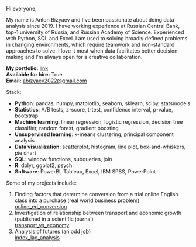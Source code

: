 Hi everyone,

My name is Anton Bizyaev and I've been passionate about doing data analysis since 2019. I have working experience at Russian Central Bank, top-1 university of Russia, and Russian Academy of Science. Experienced with Python, SQL and Excel. I am used to solving broadly defined problems in changing environments, which require teamwork and non-standard approaches to solve. I love it most when data facilitates better decision making and I'm always open for a creative collaboration.  

**My portfolio:** <a href='https://github.com/AntonBizyaev/data_analysis_portfolio'>link</a>  
**Available for hire:** True  
**Email:** abizyaev2022@gmail.com  

Stack:  
* **Python**: pandas, numpy, matplotlib, seaborn, sklearn, scipy, statsmodels
* **Statistics**: A/B tests, z-score, t-test, confidence interval, p-value, bootstrap
* **Machine learning**: linear regression, logistic regression, decision tree classifier, random forest, gradient boosting
* **Unsupervised learning**: k-means clustering, principal component analysis
* **Data visualization**: scatterplot, histogram, line plot, box-and-whiskers, pie chart
* **SQL**: window functions, subqueries, join
* **R**: dplyr, ggplot2, psych
* **Software**: PowerBI, Tableau, Excel, IBM SPSS, PowerPoint  

Some of my projects include:  
1. Finding factors that determine conversion from a trial online English class into a purchase (real world business problem)  
<a href='https://github.com/AntonBizyaev/online_ed_conversion'>online_ed_conversion</a>
2. Investigation of relationship between transport and economic growth (published in a scientific journal)  
<a href='https://github.com/AntonBizyaev/transport_vs_economy'>transport_vs_economy</a>
3. Analysis of futures (an odd job)  
<a href='https://github.com/AntonBizyaev/index_lag_analysis'>index_lag_analysis</a>
